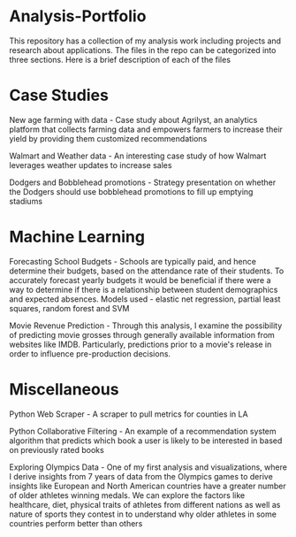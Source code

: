 # Analysis-Portfolio

This repository has a collection of my analysis work including projects and research about applications. The files in the repo can be categorized into three sections. Here is a brief description of each of the files

# Case Studies
New age farming with data - Case study about Agrilyst, an analytics platform that collects farming data and empowers farmers to increase their yield by providing them customized recommendations

Walmart and Weather data - An interesting case study of how Walmart leverages weather updates to increase sales

Dodgers and Bobblehead promotions - Strategy presentation on whether the Dodgers should use bobblehead promotions to fill up emptying stadiums




# Machine Learning
Forecasting School Budgets - Schools are typically paid, and hence determine their budgets, based on the attendance rate of their students. To accurately forecast yearly budgets it would be beneficial if there were a way to determine if there is a relationship between student demographics and expected absences. Models used - elastic net regression, partial least squares, random forest and SVM

Movie Revenue Prediction - Through this analysis, I examine the possibility of predicting movie grosses through generally available information from websites like IMDB. Particularly, predictions prior to a movie's release in order to influence pre-production decisions. 


# Miscellaneous
Python Web Scraper - A scraper to pull metrics for counties in LA

Python Collaborative Filtering - An example of a recommendation system algorithm that predicts which book a user is likely to be interested in based on previously rated books

Exploring Olympics Data - One of my first analysis and visualizations, where I derive insights from 7 years of data from the Olympics games to derive insights like European and North American countries have a greater number of older athletes winning medals. We can explore the factors like healthcare, diet, physical traits of athletes from different nations as well as nature of sports they contest in to understand why older athletes in some countries perform better than others

